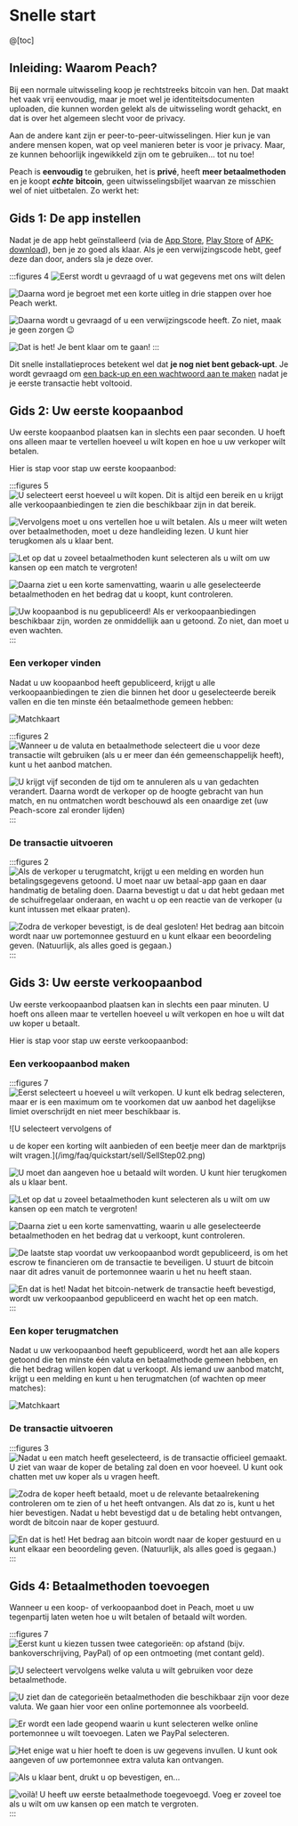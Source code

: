 # Snelle start

@[toc]

## Inleiding: Waarom Peach?

Bij een normale uitwisseling koop je rechtstreeks bitcoin van hen. Dat maakt het vaak vrij eenvoudig, maar je moet wel je identiteitsdocumenten uploaden, die kunnen worden gelekt als de uitwisseling wordt gehackt, en dat is over het algemeen slecht voor de privacy.

Aan de andere kant zijn er peer-to-peer-uitwisselingen. Hier kun je van andere mensen kopen, wat op veel manieren beter is voor je privacy. Maar, ze kunnen behoorlijk ingewikkeld zijn om te gebruiken... tot nu toe!

Peach is **eenvoudig** te gebruiken, het is **privé**, heeft **meer betaalmethoden** en je koopt _**echte**_ **bitcoin**, geen uitwisselingsbiljet waarvan ze misschien wel of niet uitbetalen. Zo werkt het:

## Gids 1: De app instellen

Nadat je de app hebt geïnstalleerd (via de [App Store]($iosUrl$), [Play Store]($androidUrl$) of [APK-download](/apk/)), ben je zo goed als klaar.
Als je een verwijzingscode hebt, geef deze dan door, anders sla je deze over.

:::figures 4
![Eerst wordt u gevraagd of u wat gegevens met ons wilt delen](/img/faq/quickstart/onboarding/usage-data.png)

![Daarna word je begroet met een korte uitleg in drie stappen over hoe Peach werkt.](/img/faq/quickstart/onboarding/1.png)

![Daarna wordt u gevraagd of u een verwijzingscode heeft. Zo niet, maak je geen zorgen 😉](/img/faq/quickstart/onboarding/new.png)

![Dat is het! Je bent klaar om te gaan!](/img/faq/quickstart/onboarding/created.png)
:::

Dit snelle installatieproces betekent wel dat **je nog niet bent geback-upt**. Je wordt gevraagd om [een back-up en een wachtwoord aan te maken](/faq/account/#how-should-i-store-my-backup) nadat je je eerste transactie hebt voltooid.

## Gids 2: Uw eerste koopaanbod

Uw eerste koopaanbod plaatsen kan in slechts een paar seconden. U hoeft ons alleen maar te vertellen hoeveel u wilt kopen en hoe u uw verkoper wilt betalen.

Hier is stap voor stap uw eerste koopaanbod:

:::figures 5
![U selecteert eerst hoeveel u wilt kopen. Dit is altijd een bereik en u krijgt alle verkoopaanbiedingen te zien die beschikbaar zijn in dat bereik.](/img/faq/quickstart/buy/BuyStep1.png)

![Vervolgens moet u ons vertellen hoe u wilt betalen. Als u meer wilt weten over betaalmethoden, moet u [deze handleiding lezen](#guide-4-adding-payment-methods). U kunt hier terugkomen als u klaar bent.](/img/faq/quickstart/buy/BuyStep2.png)

![Let op dat u zoveel betaalmethoden kunt selecteren als u wilt om uw kansen op een match te vergroten!](/img/faq/quickstart/buy/BuyStep3.png)

![Daarna ziet u een korte samenvatting, waarin u alle geselecteerde betaalmethoden en het bedrag dat u koopt, kunt controleren.](/img/faq/quickstart/buy/BuyStep4.png)

![Uw koopaanbod is nu gepubliceerd! Als er verkoopaanbiedingen beschikbaar zijn, worden ze onmiddellijk aan u getoond. Zo niet, dan moet u even wachten.](/img/faq/quickstart/buy/BuyStep5.png)
:::

### Een verkoper vinden

Nadat u uw koopaanbod heeft gepubliceerd, krijgt u alle verkoopaanbiedingen te zien die binnen het door u geselecteerde bereik vallen en die ten minste één betaalmethode gemeen hebben:

![Matchkaart](/img/faq/quickstart/buy/MatchCardExplainer.png)

:::figures 2
![Wanneer u de valuta en betaalmethode selecteert die u voor deze transactie wilt gebruiken (als u er meer dan één gemeenschappelijk heeft), kunt u het aanbod matchen.](/img/faq/quickstart/buy/BuyStep6.png)

![U krijgt vijf seconden de tijd om te annuleren als u van gedachten verandert. Daarna wordt de verkoper op de hoogte gebracht van hun match, en nu ontmatchen wordt beschouwd als een onaardige zet (uw Peach-score zal eronder lijden)](/img/faq/quickstart/buy/BuyStep7.png)
:::

### De transactie uitvoeren

:::figures 2
![Als de verkoper u terugmatcht, krijgt u een melding en worden hun betalingsgegevens getoond. U moet naar uw betaal-app gaan en daar handmatig de betaling doen. Daarna bevestigt u dat u dat hebt gedaan met de schuifregelaar onderaan, en wacht u op een reactie van de verkoper (u kunt intussen met elkaar praten).](/img/faq/quickstart/buy/BuyStep8.png)

![Zodra de verkoper bevestigt, is de deal gesloten! Het bedrag aan bitcoin wordt naar uw portemonnee gestuurd en u kunt elkaar een beoordeling geven. (Natuurlijk, als alles goed is gegaan.)](/img/faq/quickstart/buy/BuyStep9.png)
:::

## Gids 3: Uw eerste verkoopaanbod

Uw eerste verkoopaanbod plaatsen kan in slechts een paar minuten. U hoeft ons alleen maar te vertellen hoeveel u wilt verkopen en hoe u wilt dat uw koper u betaalt.

Hier is stap voor stap uw eerste verkoopaanbod:

### Een verkoopaanbod maken

:::figures 7
![Eerst selecteert u hoeveel u wilt verkopen. U kunt elk bedrag selecteren, maar er is een maximum om te voorkomen dat uw aanbod het dagelijkse limiet overschrijdt en niet meer beschikbaar is.](/img/faq/quickstart/sell/SellStep01.png)

![U selecteert vervolgens of

 u de koper een korting wilt aanbieden of een beetje meer dan de marktprijs wilt vragen.](/img/faq/quickstart/sell/SellStep02.png)

![U moet dan aangeven hoe u betaald wilt worden. U kunt hier terugkomen als u klaar bent.](/img/faq/quickstart/sell/SellStep03.png)

![Let op dat u zoveel betaalmethoden kunt selecteren als u wilt om uw kansen op een match te vergroten!](/img/faq/quickstart/sell/SellStep04.png)

![Daarna ziet u een korte samenvatting, waarin u alle geselecteerde betaalmethoden en het bedrag dat u verkoopt, kunt controleren.](/img/faq/quickstart/sell/SellStep05.png)

![De laatste stap voordat uw verkoopaanbod wordt gepubliceerd, is om het escrow te financieren om de transactie te beveiligen. U stuurt de bitcoin naar dit adres vanuit de portemonnee waarin u het nu heeft staan.](/img/faq/quickstart/sell/SellStep06.png)

![En dat is het! Nadat het bitcoin-netwerk de transactie heeft bevestigd, wordt uw verkoopaanbod gepubliceerd en wacht het op een match.](/img/faq/quickstart/sell/SellStep07.png)
:::

### Een koper terugmatchen

Nadat u uw verkoopaanbod heeft gepubliceerd, wordt het aan alle kopers getoond die ten minste één valuta en betaalmethode gemeen hebben, en die het bedrag willen kopen dat u verkoopt. Als iemand uw aanbod matcht, krijgt u een melding en kunt u hen terugmatchen (of wachten op meer matches):

![Matchkaart](/img/faq/quickstart/sell/MatchCardExplainer.png)

### De transactie uitvoeren

:::figures 3
![Nadat u een match heeft geselecteerd, is de transactie officieel gemaakt. U ziet van waar de koper de betaling zal doen en voor hoeveel. U kunt ook chatten met uw koper als u vragen heeft.](/img/faq/quickstart/sell/SellStep08.png)

![Zodra de koper heeft betaald, moet u de relevante betaalrekening controleren om te zien of u het heeft ontvangen. Als dat zo is, kunt u het hier bevestigen. Nadat u hebt bevestigd dat u de betaling hebt ontvangen, wordt de bitcoin naar de koper gestuurd.](/img/faq/quickstart/sell/SellStep09.png)

![En dat is het! Het bedrag aan bitcoin wordt naar de koper gestuurd en u kunt elkaar een beoordeling geven. (Natuurlijk, als alles goed is gegaan.)](/img/faq/quickstart/sell/SellStep10.png)
:::

## Gids 4: Betaalmethoden toevoegen

Wanneer u een koop- of verkoopaanbod doet in Peach, moet u uw tegenpartij laten weten hoe u wilt betalen of betaald wilt worden.

:::figures 7
![Eerst kunt u kiezen tussen twee categorieën: **op afstand** (bijv. bankoverschrijving, PayPal) of op een **ontmoeting** (met contant geld).](/img/faq/quickstart/add-payment-method/AddPM01.png)

![U selecteert vervolgens welke valuta u wilt gebruiken voor deze betaalmethode.](/img/faq/quickstart/add-payment-method/AddPM02.png)

![U ziet dan de categorieën betaalmethoden die beschikbaar zijn voor deze valuta. We gaan hier voor een online portemonnee als voorbeeld.](/img/faq/quickstart/add-payment-method/AddPM03.png)

![Er wordt een lade geopend waarin u kunt selecteren welke online portemonnee u wilt toevoegen. Laten we PayPal selecteren.](/img/faq/quickstart/add-payment-method/AddPM04.png)

![Het enige wat u hier hoeft te doen is uw gegevens invullen. U kunt ook aangeven of uw portemonnee extra valuta kan ontvangen.](/img/faq/quickstart/add-payment-method/AddPM05.png)

![Als u klaar bent, drukt u op bevestigen, en...](/img/faq/quickstart/add-payment-method/AddPM06.png)

![voilà! U heeft uw eerste betaalmethode toegevoegd. Voeg er zoveel toe als u wilt om uw kansen op een match te vergroten.](/img/faq/quickstart/add-payment-method/AddPM07.png)
:::
